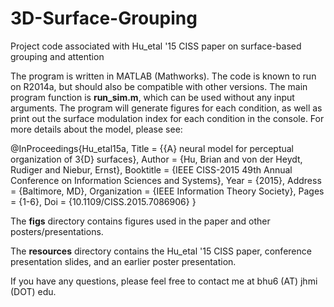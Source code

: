 # 3D-Surface-Grouping
Project code associated with Hu_etal '15 CISS paper on surface-based grouping and attention

The program is written in MATLAB (Mathworks). The code is known to run on R2014a, but should also be compatible with other versions. The main program function is **run_sim.m**, which can be used without any input arguments. The program will generate figures for each condition, as well as print out the surface modulation index for each condition in the console. For more details about the model, please see:
    
  @InProceedings{Hu_etal15a,
    Title                    = {{A} neural model for perceptual organization of 3{D} surfaces},
    Author                   = {Hu, Brian and von der Heydt, Rudiger and Niebur, Ernst},
    Booktitle                = {IEEE CISS-2015 49th Annual Conference on Information Sciences and Systems},
    Year                     = {2015},
    Address                  = {Baltimore, MD},
    Organization             = {IEEE Information Theory Society},
    Pages                    = {1-6},
    Doi                      = {10.1109/CISS.2015.7086906}
  }

The **figs** directory contains figures used in the paper and other posters/presentations.

The **resources** directory contains the Hu_etal '15 CISS paper, conference presentation slides, and an earlier poster presentation.

If you have any questions, please feel free to contact me at bhu6 (AT) jhmi (DOT) edu.
